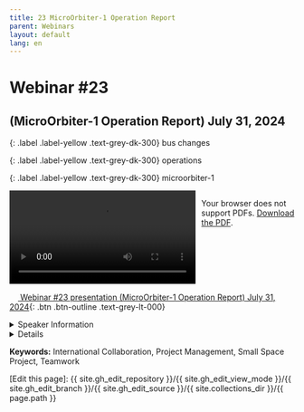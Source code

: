 ```yaml
---
title: 23 MicroOrbiter-1 Operation Report
parent: Webinars
layout: default
lang: en
---
```


# Webinar #23
## (MicroOrbiter-1 Operation Report) July 31, 2024

{: .label .label-yellow .text-grey-dk-300}
bus changes

{: .label .label-yellow .text-grey-dk-300}
operations

{: .label .label-yellow .text-grey-dk-300}
microorbiter-1

<div style="display: flex; gap: 10px; align-items: flex-start;">
  <!-- Video Section -->
  <div style="flex: 2; max-width: 66%;">
    <video controls width="100%" height="auto">
      <source src="https://birds-project.com/open-source/video/birds_bus_opensource_webinar_23.mp4" type="video/mp4">
      Your browser does not support the video tag.
    </video>
  </div>

  <!-- Chat Section -->
  <div style="flex: 1; max-width: 33%;">
    <object 
      data="https://birds-project.com/open-source/pdf/BIRDS_BUS_Opensource_23_chat.pdf" 
      width="100%" 
      height="275px">
      <p>Your browser does not support PDFs. <a href="https://birds-project.com/open-source/pdf/BIRDS_BUS_Opensource_23_chat.pdf">Download the PDF</a>.</p>
    </object>
  </div>
</div>

<!-- Download Presentation  -->
[<img src="https://raw.githubusercontent.com/FortAwesome/Font-Awesome/6.x/svgs/regular/circle-down.svg" width="15" height="15"> Webinar #23 presentation (MicroOrbiter-1 Operation Report) July 31, 2024](https://birds-project.com/open-source/pdf/BIRDS_BUS_OpensourceWebinar_23.pdf){: .btn .btn-outline .text-grey-lt-000}


<details markdown="block">
<summary>Speaker Information</summary>
Fahd MOUMNI (MicroOrbiter Inc.) <br>
MOUMNI Fahd, from Morocco, holds a double Master’s degree in
Materials Sciences (EEIGM - Université de Lorraine) and Mechanical &
Space Systems Engineering (Kyushu Institute of Technology, IWATA Lab). <br>
Thanks to his experience as the structure team leader of the BIRDS-5
CubeSat Project in Cho Lab (Japan, Uganda, Zimbabwe), he was selected
by Mr. Yoji HIRAKATA (CEO, MicroOrbiter Inc.) to become the Chief
Technology Officer of the MicroOrbiter Inc., along with Dr. Yasir ABBAS as
Chief Development Officer. <br> Fahd is the Project Manager of MicroOrbiter-1
(aka MO-1), IoT satellite project which is the fruit of the collaboration
between MicroOrbiter Inc. and Kyutech. <br>
(Please check the website :
https://microorbiter.com/ )
</details>

<details markdown="block">
<summary>Details</summary>
The MicroOrbiter-1 satellite is a 1U CubeSat jointly developed with a hybrid team of professionals
from MicroOrbiter Inc., students, and staff members from the Kyushu Institute of Technology. <br> The
payload focuses on the Internet of Things technology and more precisely, the LoRa (Long Range)
modulation. <br> 
Two main missions are at the core of the satellite: 
1. The LoRa 920 MHz and 
2. the LoRa 400
MHz missions. <br>

Since its deployment on April 11th, the satellite has been providing mission data as well
as HouseKeeping data related to its health. <br>
The presentation will be a report on the operation results of
the MicroOrbiter-1 satellite.
</details>

**Keywords:** International Collaboration, Project Management, Small Space Project, Teamwork

[Edit this page]:  {{ site.gh_edit_repository }}/{{ site.gh_edit_view_mode }}/{{ site.gh_edit_branch }}/{{ site.gh_edit_source }}/{{ site.collections_dir }}/{{ page.path }}
